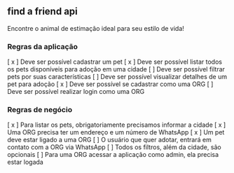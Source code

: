 ## find a friend api 

Encontre o animal de estimação ideal
para seu estilo de vida!

### Regras da aplicação

[ x ] Deve ser possível cadastrar um pet
[ x ] Deve ser possível listar todos os pets disponíveis para adoção em uma cidade
[ ] Deve ser possível filtrar pets por suas características
[  ] Deve ser possível visualizar detalhes de um pet para adoção
[ x ] Deve ser possível se cadastrar como uma ORG
[  ] Deve ser possível realizar login como uma ORG

### Regras de negócio

[ x ] Para listar os pets, obrigatoriamente precisamos informar a cidade
[ x ] Uma ORG precisa ter um endereço e um número de WhatsApp
[ x ] Um pet deve estar ligado a uma ORG
[ ] O usuário que quer adotar, entrará em contato com a ORG via WhatsApp
[ ] Todos os filtros, além da cidade, são opcionais
[ ] Para uma ORG acessar a aplicação como admin, ela precisa estar logada